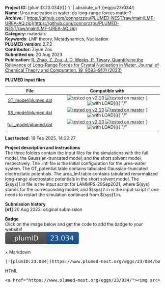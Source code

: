 **Project ID:** [plumID:23.034]({{ '/' | absolute_url }}eggs/23/034/)  
**Name:**  Urea nucleation in water: do long-range forces matter?  
**Archive:** [ https://github.com/connorzzou/PLUMED-NEST/raw/main/LMF-UREA-AQ.zip](https://github.com/connorzzou/PLUMED-NEST/raw/main/LMF-UREA-AQ.zip)  
**Category:**  materials  
**Keywords:**  LMF theory, Metadynamics, Nucleation  
**PLUMED version:**  2.7.2  
**Contributor:**  Ziyue Zou  
**Submitted on:** 20 Aug 2023  
**Publication:** [R. Zhao, Z. Zou, J. D. Weeks, P. Tiwary, Quantifying the Relevance of Long-Range Forces for Crystal Nucleation in Water. Journal of Chemical Theory and Computation. 19, 9093–9101 (2023)](http://dx.doi.org/10.1021/acs.jctc.3c01120)  
  
**PLUMED input files**  
  
| File     | Compatible with |  
|:--------:|:--------:|  
| [GT_model/plumed.dat](./data/GT_model/plumed.dat.md) |  [![tested on v2.10](https://img.shields.io/badge/v2.10-passing-green.svg)](data/GT_model/plumed.dat.plumed.stderr) [![tested on master](https://img.shields.io/badge/master-passing-green.svg)](data/GT_model/plumed.dat.plumed_master.stderr) [![with LOAD](https://img.shields.io/badge/with-LOAD-yellow.svg)]({{ "/" | absolute_url }}badges) |  
| [SS_model/plumed.dat](./data/SS_model/plumed.dat.md) |  [![tested on v2.10](https://img.shields.io/badge/v2.10-passing-green.svg)](data/SS_model/plumed.dat.plumed.stderr) [![tested on master](https://img.shields.io/badge/master-passing-green.svg)](data/SS_model/plumed.dat.plumed_master.stderr) [![with LOAD](https://img.shields.io/badge/with-LOAD-yellow.svg)]({{ "/" | absolute_url }}badges) |  
| [full_model/plumed.dat](./data/full_model/plumed.dat.md) |  [![tested on v2.10](https://img.shields.io/badge/v2.10-passing-green.svg)](data/full_model/plumed.dat.plumed.stderr) [![tested on master](https://img.shields.io/badge/master-passing-green.svg)](data/full_model/plumed.dat.plumed_master.stderr) [![with LOAD](https://img.shields.io/badge/with-LOAD-yellow.svg)]({{ "/" | absolute_url }}badges) |  
  
**Last tested:**  19 Feb 2025, 14:22:27
  
**Project description and instructions**  
The three folders contain the input files for the simulations with the full model, the Gaussian-truncated model, and the short solvent model, respectively. The .intl file is the initial configuration for the urea-water system. The GT_potential.table contains tabulated Gaussian-truncated electrostatic potentials. The urea_lmf.table contains tabulated renormalized long-range electrostatic potentials in the short solvent model. The ${sys}1.in file is the input script for LAMMPS-29Sep2021, where ${sys} stands for the corresponding model, and ${sys}2.in is the input script if one needs to restart the simulation continued from ${sys}1.in.
  
**Submission history**  
**[v1]** 20 Aug 2023: original submission  
  
**Badge**  
Click on the image below and get the code to add the badge to your website!  
<img src="./badge.svg" alt="plumeDnest:23.034" id="myBtn" class="badge">
<div id="myModal" class="modal">
  <div class="modal-content">
    <span class="close">&times;</span>
    Markdown<pre>[![plumID:23.034](https://www.plumed-nest.org/eggs/23/034/badge.svg)](https://www.plumed-nest.org/eggs/23/034/)</pre>
    HTML<pre>&lt;a href="https://www.plumed-nest.org/eggs/23/034/"&gt;&lt;img src="https://www.plumed-nest.org/eggs/23/034/badge.svg" alt="plumID:23.034"&gt;&lt;/a&gt;</pre>
  </div>
</div>
